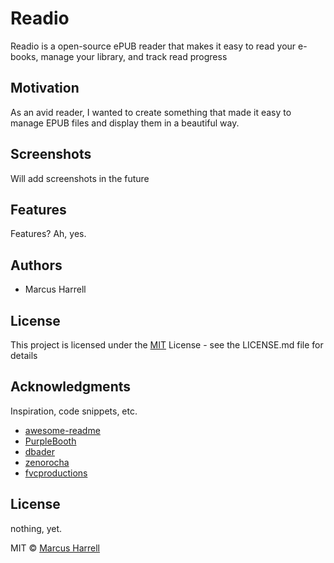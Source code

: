 # Readio
Readio is a open-source ePUB reader that makes it easy to read your e-books, manage your library, and track read progress

## Motivation
As an avid reader, I wanted to create something that made it easy to manage EPUB files and display them in a beautiful way. 

## Screenshots
Will add screenshots in the future


## Features
Features? Ah, yes. 

<!-- ## API Reference

Depending on the size of the project, if it is small and simple enough the reference docs can be added to the README. For medium size to larger projects it is important to at least provide a link to where the API reference docs live. -->

## Authors

<!-- Contributors names and contact info -->

- Marcus Harrell  
<!-- ex. [@DomPizzie](https://twitter.com/dompizzie) -->

<!-- ## Version History

* 0.2
    * Various bug fixes and optimizations
    * See [commit change]() or See [release history]()
* 0.1
    * Initial Release -->

## License

This project is licensed under the [MIT]() License - see the LICENSE.md file for details

## Acknowledgments

Inspiration, code snippets, etc.
* [awesome-readme](https://github.com/matiassingers/awesome-readme)
* [PurpleBooth](https://gist.github.com/PurpleBooth/109311bb0361f32d87a2)
* [dbader](https://github.com/dbader/readme-template)
* [zenorocha](https://gist.github.com/zenorocha/4526327)
* [fvcproductions](https://gist.github.com/fvcproductions/1bfc2d4aecb01a834b46)



## License
nothing, yet.

MIT © [Marcus Harrell]()


